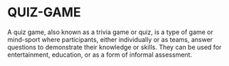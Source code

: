 # QUIZ-GAME
A quiz game, also known as a trivia game or quiz, is a type of game or mind-sport where participants, either individually or as teams, answer questions to demonstrate their knowledge or skills. They can be used for entertainment, education, or as a form of informal assessment. 
